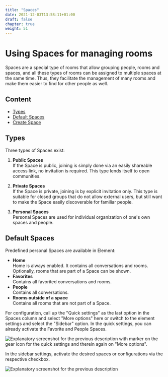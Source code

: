 ```yaml
---
title: "Spaces"
date: 2021-12-03T13:58:11+01:00
draft: false
chapter: true
weight: 51
---
```


# Using Spaces for managing rooms

Spaces are a special type of rooms that allow grouping people, rooms and spaces, and all these types of rooms can be assigned to multiple spaces at the same time. Thus, they facilitate the management of many rooms and make them easier to find for other people as well.

## Content

* [Types](#types)
* [Default Spaces](#default-spaces)  
* [Create Space](create)  

## Types

Three types of Spaces exist:

1. **Public Spaces**  
    If the Space is public, joining is simply done via an easily shareable access link, no invitation is required. This type lends itself to open communities.

2. **Private Spaces**  
    If the Space is private, joining is by explicit invitation only. This type is suitable for closed groups that do not allow external users, but still want to make the Space easily discoverable for familiar people. 

3. **Personal Spaces**  
    Personal Spaces are used for individual organization of one's own spaces and people.

## Default Spaces

Predefined personal Spaces are available in Element:

* **Home**  
    Home is always enabled. It contains all conversations and rooms. Optionally, rooms that are part of a Space can be shown.
* **Favorites**  
    Contains all favorited conversations and rooms.
* **People**  
    Contains all conversations.
* **Rooms outside of a space**  
    Contains all rooms that are not part of a Space.

For configuration, call up the "Quick settings" as the last option in the Spaces column and select "More options" here or switch to the element settings and select the "Sidebar" option. In the quick settings, you can already activate the Favorite and People Spaces.

![Explanatory screenshot for the previous description with marker on the gear icon for the quick settings and therein again on "More options".](/images/40_Space_Overview_1_de.png?classes=border)

In the sidebar settings, activate the desired spaces or configurations via the respective checkbox.

![Explanatory screenshot for the previous description](/images/40_Space_Overview_2_de.png?classes=border)
